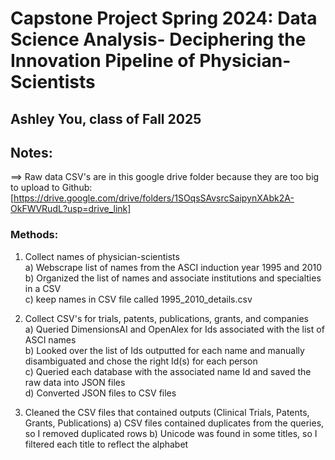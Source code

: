 # Capstone Project Spring 2024: Data Science Analysis-  Deciphering the Innovation Pipeline of Physician-Scientists

## Ashley You, class of Fall 2025
## Notes:
==> Raw data CSV's are in this google drive folder because they are too big to upload to Github:
[https://drive.google.com/drive/folders/1SOqsSAvsrcSaipynXAbk2A-OkFWVRudL?usp=drive_link]

### Methods:
1. Collect names of physician-scientists <br />
 a) Webscrape list of names from the ASCI induction year 1995 and 2010 <br />
 b) Organized the list of names and associate institutions and specialties in a CSV <br />
 c) keep names in CSV file called 1995_2010_details.csv <br />

2. Collect CSV's for trials, patents, publications, grants, and companies  <br />
  a) Queried DimensionsAI and OpenAlex for Ids associated with the list of ASCI names <br />
  b) Looked over the list of Ids outputted for each name and manually disambiguated and chose the right Id(s) for each person <br />
  c) Queried each database with the associated name Id and saved the raw data into JSON files <br />
  d) Converted JSON files to CSV files

3. Cleaned the CSV files that contained outputs (Clinical Trials, Patents, Grants, Publications)
  a) CSV files contained duplicates from the queries, so I removed duplicated rows
  b) Unicode was found in some titles, so I filtered each title to reflect the alphabet


